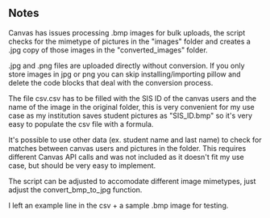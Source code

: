 ## Notes


Canvas has issues processing .bmp images for bulk uploads, the script checks for the mimetype of pictures in the "images" folder and creates a .jpg copy of those images in the "converted_images" folder.


.jpg and .png files are uploaded directly without conversion. If you only store images in jpg or png you can skip installing/importing pillow and delete the code blocks that deal with the conversion process.


The file csv.csv has to be filled with the SIS ID of the canvas users and the name of the image in the original folder, this is very convenient for my use case as my institution saves student pictures as "SIS_ID.bmp" so it's very easy to populate the csv file with a formula.


It's possible to use other data (ex. student name and last name) to check for matches between canvas users and pictures in the folder. This requires different Canvas API calls and was not included as it doesn't fit my use case, but should be very easy to implement.


The script can be adjusted to accomodate different image mimetypes, just adjust the convert_bmp_to_jpg function.


I left an example line in the csv + a sample .bmp image for testing.

